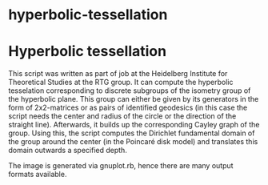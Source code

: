 # hyperbolic-tessellation
Hyperbolic tessellation
=======================

This script was written as part of job at the Heidelberg Institute for Theoretical Studies at the RTG group. It can compute the hyperbolic tesselation corresponding to discrete subgroups of the isometry group of the hyperbolic plane. This group can either be given by its generators in the form of 2x2-matrices or as pairs of identified geodesics (in this case the script needs the center and radius of the circle or the direction of the straight line). Afterwards, it builds up the corresponding Cayley graph of the group. Using this, the script computes the Dirichlet fundamental domain of the group around the center (in the Poincaré disk model) and translates this domain outwards a specified depth.

The image is generated via gnuplot.rb, hence there are many output formats available.
